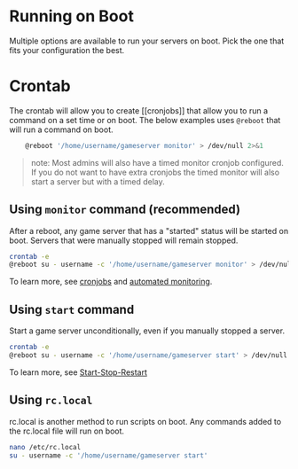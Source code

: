 # Running on Boot

Multiple options are available to run your servers on boot. Pick the one that fits your configuration the best.

# Crontab
The crontab will allow you to create [[cronjobs]] that allow you to run a command on a set time or   on boot. The below examples uses `@reboot` that will run a command on boot.
```bash
    @reboot '/home/username/gameserver monitor' > /dev/null 2>&1
```
>note: Most admins will also have a timed monitor cronjob configured. If you do not want to have extra cronjobs the timed monitor will also start a server but with a timed delay.

## Using `monitor` command (recommended)

After a reboot, any game server that has a "started" status will be started on boot. Servers that were manually stopped will remain stopped.

````bash
crontab -e
@reboot su - username -c '/home/username/gameserver monitor' > /dev/null 2>&1
````

To learn more, see [cronjobs](https://github.com/GameServerManagers/LinuxGSM/wiki/Cronjobs) and [automated monitoring](https://github.com/dgibbs64/linuxgsm/wiki/Monitor#automated-monitoring).

## Using `start` command

Start a game server unconditionally, even if you manually stopped a server.

````bash
crontab -e
@reboot su - username -c '/home/username/gameserver start' > /dev/null 2>&1
````

To learn more, see [Start-Stop-Restart](https://github.com/GameServerManagers/LinuxGSM/wiki/Start-Stop-Restart)

## Using `rc.local`

rc.local is another method to run scripts on boot. Any commands added to the rc.local file will run on boot. 

````bash
nano /etc/rc.local
su - username -c '/home/username/gameserver start'
````